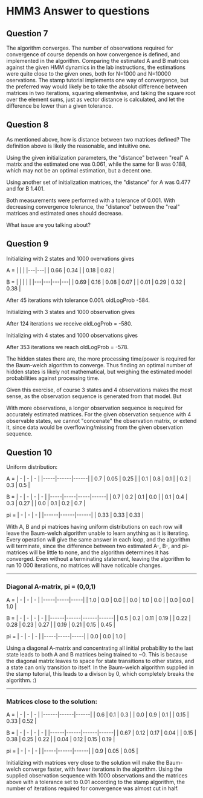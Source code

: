 # HMM3 Answer to questions

## Question 7

The algorithm converges. The number of observations required for convergence of course depends on how convergence is defined, and implemented in the algorithm. Comparing the estimated A and B matrices against the given HMM dynamics in the lab instructions, the estimations were quite close to the given ones, both for N=1000 and N=10000 oservations. The stamp tutorial implements one way of convergence, but the preferred way would likely be to take the absolut difference between matrices in two iterations, squaring elementwise, and taking the square root over the element sums, just as vector distance is calculated, and let the difference be lower than a given tolerance. 

## Question 8

As mentioned above, how is distance between two matrices defined? The definition above is likely the reasonable, and intuitive one. 

Using the given initialization parameters, the "distance" between "real" A matrix and the estimated one was 0.061, while the same for B was 0.188, which may not be an optimal estimation, but a decent one.

Using another set of initialization matrices, the "distance" for A was 0.477 and for B 1.401.

Both measurements were performed with a tolerance of 0.001. With decreasing convergence tolerance, the "distance" between the "real" matrices and estimated ones should decrease.

What issue are you talking about?

## Question 9

Initializing with 2 states and 1000 overvations gives

A = 
|   |   |
|---|---|
| 0.66 | 0.34 |
| 0.18 | 0.82 |

B = 
|   |   |   |   |
|---|---|---|---|
| 0.69 | 0.16 | 0.08 | 0.07 |
| 0.01 | 0.29 | 0.32 | 0.38 |

After 45 iterations with tolerance 0.001. oldLogProb -584.

Initializing with 3 states and 1000 observation gives

After 124 iterations we receive oldLogProb = -580.

Initializing with 4 states and 1000 observations gives

After 353 iterations we reach oldLogProb = -578.

The hidden states there are, the more processing time/power is required for the Baum-welch algorithm to converge. Thus finding an optimal number of hidden states is likely not mathematical, but weighing the estimated model probabilities against processing time.

Given this exercise, of course 3 states and 4 observations makes the most sense, as the observation sequence is generated from that model. But 

With more observations, a longer observation sequence is required for accurately estimated matrices. For the given observation sequence with 4 observable states, we cannot "concenate" the observation matrix, or extend it, since data would be overflowing/missing from the given observation sequence.

## Question 10

Uniform distribution: 

A = 
|  -  |  -   |  -   |
|-----|------|------|
| 0.7 | 0.05 | 0.25 |
| 0.1 | 0.8  | 0.1  |
| 0.2 | 0.3  | 0.5  |

B = 
|  -  |  -  |  -  |  -   |
|-----|-----|-----|------|
| 0.7 | 0.2 | 0.1 | 0.0  |
| 0.1 | 0.4 | 0.3 | 0.27 |
| 0.0 | 0.1 | 0.2 | 0.7  |

pi = 
|  -   |  -   |  -   |
|------|------|------|
| 0.33 | 0.33 | 0.33 |


With A, B and pi matrices having uniform distributions on each row will leave the Baum-welch algorithm unable to learn anything as it is iterating. Every operation will give the same answer in each loop, and the algorithm will terminate, since the difference between two estimated A-, B-, and pi-matrices will be little to none, and the algorithm determines it has converged. Even without a terminating statement, leaving the algorithm to run 10 000 iterations, no matrices will have noticable changes. 

---

### Diagonal A-matrix, pi = (0,0,1)

A = 
|  -  |  -  |  -  |
|-----|-----|-----|
| 1.0 | 0.0 | 0.0 |
| 0.0 | 1.0 | 0.0 |
| 0.0 | 0.0 | 1.0 |

B = 
|  -   |  -   |  -   |  -   |
|------|------|------|------|
| 0.5  | 0.2  | 0.11 | 0.19 |
| 0.22 | 0.28 | 0.23 | 0.27 |
| 0.19 | 0.21 | 0.15 | 0.45 |

pi = 
|  -  |  -  |  -  |
|-----|-----|-----|
| 0.0 | 0.0 | 1.0 |

Using a diagonal A-matrix and concentrating all initial probability to the last state leads to both A and B matrices being trained to ~0. This is because the diagonal matrix leaves to space for state transitions to other states, and a state can only transition to itself. In the Baum-welch algorithm supplied in the stamp tutorial, this leads to a divison by 0, which completely breaks the algorithm. :)

---

### Matrices close to the solution: 

A = 
|  -   |  -   |  -   |
|------|------|------|
| 0.6  | 0.1  | 0.3  |
| 0.0  | 0.9  | 0.1  |
| 0.15 | 0.33 | 0.52 |

B = 
|  -   |  -   |  -   |  -   |
|------|------|------|------|
| 0.67 | 0.12 | 0.17 | 0.04 |
| 0.15 | 0.38 | 0.25 | 0.22 |
| 0.04 | 0.12 | 0.15 | 0.19 |

pi =
|  -  |  -   |  -   |
|-----|------|------|
| 0.9 | 0.05 | 0.05 |

Initializing with matrices very close to the solution will make the Baum-welch converge faster, with fewer iterations in the algorithm. Using the supplied observation sequence with 1000 observations and the matrices above with a tolerance set to 0.01 according to the stamp algorithm, the number of iterations required for convergence was almost cut in half.